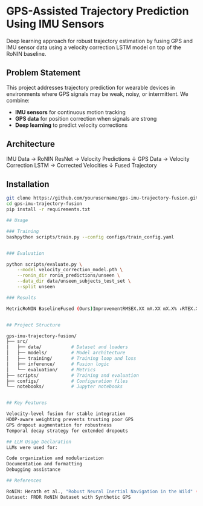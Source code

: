 # GPS-Assisted Trajectory Prediction Using IMU Sensors

Deep learning approach for robust trajectory estimation by fusing GPS and IMU sensor data using a velocity correction LSTM model on top of the RoNIN baseline.

## Problem Statement

This project addresses trajectory prediction for wearable devices in environments where GPS signals may be weak, noisy, or intermittent. We combine:
- **IMU sensors** for continuous motion tracking
- **GPS data** for position correction when signals are strong
- **Deep learning** to predict velocity corrections

## Architecture
IMU Data → RoNIN ResNet → Velocity Predictions
↓
GPS Data → Velocity Correction LSTM → Corrected Velocities
↓
Fused Trajectory

## Installation
```bash
git clone https://github.com/yourusername/gps-imu-trajectory-fusion.git
cd gps-imu-trajectory-fusion
pip install -r requirements.txt

## Usage

### Training
bashpython scripts/train.py --config configs/train_config.yaml


### Evaluation

python scripts/evaluate.py \
    --model velocity_correction_model.pth \
    --ronin_dir ronin_predictions/unseen \
    --data_dir data/unseen_subjects_test_set \
    --split unseen

### Results

MetricRoNIN BaselineFused (Ours)ImprovementRMSEX.XX mX.XX mX.X% ↓RTEX.XX mX.XX mX.X% ↓


## Project Structure

gps-imu-trajectory-fusion/
├── src/
│   ├── data/           # Dataset and loaders
│   ├── models/         # Model architecture
│   ├── training/       # Training loop and loss
│   ├── inference/      # Fusion logic
│   └── evaluation/     # Metrics
├── scripts/            # Training and evaluation
├── configs/            # Configuration files
└── notebooks/          # Jupyter notebooks


## Key Features

Velocity-level fusion for stable integration
HDOP-aware weighting prevents trusting poor GPS
GPS dropout augmentation for robustness
Temporal decay strategy for extended dropouts

## LLM Usage Declaration
LLMs were used for:

Code organization and modularization
Documentation and formatting
Debugging assistance

## References

RoNIN: Herath et al., "Robust Neural Inertial Navigation in the Wild" (2020)
Dataset: FRDR RoNIN Dataset with Synthetic GPS
